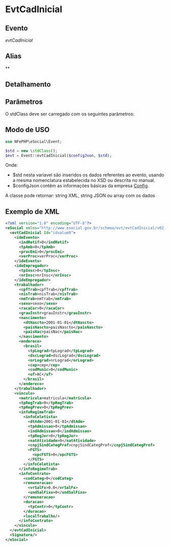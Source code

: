 # EvtCadInicial

## Evento
 *evtCadInicial*

## Alias
 **


## Detalhamento



## Parâmetros
O stdClass deve ser carregado com os seguintes parâmetros:



## Modo de USO

```php
use NFePHP\eSocial\Event;

$std = new \stdClass();
$evt = Event::evtCadInicial($configJson, $std);
```

Onde:
- $std nesta variavel são inseridos os dados referentes ao evento, usando a mesma nomenclatura estabelecida no XSD ou descrita no manual.
- $configJson contêm as informações básicas da empresa [Config](Config.md).

A classe pode retornar: string XML, string JSON ou array com os dados


## Exemplo de XML

```xml
<?xml version="1.0" encoding="UTF-8"?>
<eSocial xmlns="http://www.esocial.gov.br/schema/evt/evtCadInicial/v02_02_01" xmlns:xsi="http://www.w3.org/2001/XMLSchema-instance" xsi:schemaLocation="http://www.esocial.gov.br/schema/evt/evtCadInicial/v02_02_01 ../schemes/evtCadInicial.xsd ">
  <evtCadInicial Id="idvalue0">
    <ideEvento>
      <indRetif>0</indRetif>
      <tpAmb>0</tpAmb>
      <procEmi>0</procEmi>
      <verProc>verProc</verProc>
    </ideEvento>
    <ideEmpregador>
      <tpInsc>0</tpInsc>
      <nrInsc>nrInsc</nrInsc>
    </ideEmpregador>
    <trabalhador>
      <cpfTrab>cpfTrab</cpfTrab>
      <nisTrab>nisTrab</nisTrab>
      <nmTrab>nmTrab</nmTrab>
      <sexo>sexo</sexo>
      <racaCor>0</racaCor>
      <grauInstr>grauInstr</grauInstr>
      <nascimento>
        <dtNascto>2001-01-01</dtNascto>
        <paisNascto>paisNascto</paisNascto>
        <paisNac>paisNac</paisNac>
      </nascimento>
      <endereco>
        <brasil>
          <tpLograd>tpLograd</tpLograd>
          <dscLograd>dscLograd</dscLograd>
          <nrLograd>nrLograd</nrLograd>
          <cep>cep</cep>
          <codMunic>0</codMunic>
          <uf>AC</uf>
        </brasil>
      </endereco>
    </trabalhador>
    <vinculo>
      <matricula>matricula</matricula>
      <tpRegTrab>0</tpRegTrab>
      <tpRegPrev>0</tpRegPrev>
      <infoRegimeTrab>
        <infoCeletista>
          <dtAdm>2001-01-01</dtAdm>
          <tpAdmissao>0</tpAdmissao>
          <indAdmissao>0</indAdmissao>
          <tpRegJor>0</tpRegJor>
          <natAtividade>0</natAtividade>
          <cnpjSindCategProf>cnpjSindCategProf</cnpjSindCategProf>
          <FGTS>
            <opcFGTS>0</opcFGTS>
          </FGTS>
        </infoCeletista>
      </infoRegimeTrab>
      <infoContrato>
        <codCateg>0</codCateg>
        <remuneracao>
          <vrSalFx>0.0</vrSalFx>
          <undSalFixo>0</undSalFixo>
        </remuneracao>
        <duracao>
          <tpContr>0</tpContr>
        </duracao>
        <localTrabalho/>
      </infoContrato>
    </vinculo>
  </evtCadInicial>
  <Signature/>
</eSocial>

```
